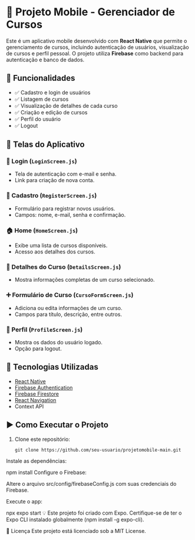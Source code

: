 # 📱 Projeto Mobile - Gerenciador de Cursos

Este é um aplicativo mobile desenvolvido com **React Native** que permite o gerenciamento de cursos, incluindo autenticação de usuários, visualização de cursos e perfil pessoal. O projeto utiliza **Firebase** como backend para autenticação e banco de dados.

## 🚀 Funcionalidades

- ✅ Cadastro e login de usuários
- ✅ Listagem de cursos
- ✅ Visualização de detalhes de cada curso
- ✅ Criação e edição de cursos
- ✅ Perfil do usuário
- ✅ Logout

## 🧭 Telas do Aplicativo

### 🔐 Login (`LoginScreen.js`)
- Tela de autenticação com e-mail e senha.
- Link para criação de nova conta.

### 📝 Cadastro (`RegisterScreen.js`)
- Formulário para registrar novos usuários.
- Campos: nome, e-mail, senha e confirmação.

### 🏠 Home (`HomeScreen.js`)
- Exibe uma lista de cursos disponíveis.
- Acesso aos detalhes dos cursos.

### 📄 Detalhes do Curso (`DetailsScreen.js`)
- Mostra informações completas de um curso selecionado.

### ➕ Formulário de Curso (`CursoFormScreen.js`)
- Adiciona ou edita informações de um curso.
- Campos para título, descrição, entre outros.

### 👤 Perfil (`ProfileScreen.js`)
- Mostra os dados do usuário logado.
- Opção para logout.

## 🔧 Tecnologias Utilizadas

- [React Native](https://reactnative.dev/)
- [Firebase Authentication](https://firebase.google.com/products/auth)
- [Firebase Firestore](https://firebase.google.com/products/firestore)
- [React Navigation](https://reactnavigation.org/)
- Context API

## ▶️ Como Executar o Projeto

1. Clone este repositório:
   ```
   git clone https://github.com/seu-usuario/projetomobile-main.git
Instale as dependências:

npm install
Configure o Firebase:

Altere o arquivo src/config/firebaseConfig.js com suas credenciais do Firebase.

Execute o app:

npx expo start
💡 Este projeto foi criado com Expo. Certifique-se de ter o Expo CLI instalado globalmente (npm install -g expo-cli).

📄 Licença
Este projeto está licenciado sob a MIT License.
